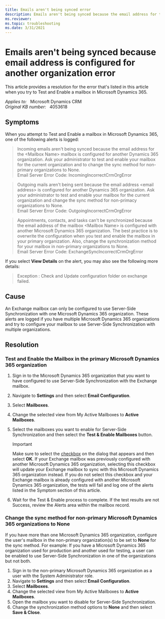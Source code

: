 ```yaml
---
title: Emails aren't being synced error
description: Emails aren't being synced because the email address for the mailbox is configured for another Dynamics 365 organization - this error may occur when you try to Test and Enable a mailbox in Microsoft Dynamics 365. Provides a resolution.
ms.reviewer:  
ms.topic: troubleshooting
ms.date: 3/31/2021
---
```

# Emails aren't being synced because email address is configured for another organization error

This article provides a resolution for the error that's listed in this article when you try to Test and Enable a mailbox in Microsoft Dynamics 365.

_Applies to:_ &nbsp; Microsoft Dynamics CRM  
_Original KB number:_ &nbsp; 4053618

## Symptoms

When you attempt to Test and Enable a mailbox in Microsoft Dynamics 365, one of the following alerts is logged:

> Incoming emails aren't being synced because the email address for the \<Mailbox Name> mailbox is configured for another Dynamics 365 organization. Ask your administrator to test and enable your mailbox for the current organization and to change the sync method for non-primary organizations to None.  
Email Server Error Code: IncomingIncorrectCrmOrgError

> Outgoing mails aren't being sent because the email address \<email address> is configured for another Dynamics 365 organization. Ask your administrator to test and enable your mailbox for the current organization and change the sync method for non-primacy organizations to None.  
Email Server Error Code: OutgoingIncorrectCrmOrgError

> Appointments, contacts, and tasks can't be synchronized because the email address of the mailbox \<Mailbox Name> is configured with another Microsoft Dynamics 365 organization. The best practice is to overwrite the configuration when you test and enable the mailbox in your primary organization. Also, change the synchronization method for your mailbox in non-primary organizations to None.  
Email Server Error Code: ExchangeSyncIncorrectCrmOrgError

If you select **View Details** on the alert, you may also see the following more details:

> Exception : Check and Update configuration folder on exchange failed.

## Cause

An Exchange mailbox can only be configured to use Server-Side Synchronization with one Microsoft Dynamics 365 organization. These alerts are logged if you have multiple Microsoft Dynamics 365 organizations and try to configure your mailbox to use Server-Side Synchronization with multiple organizations.

## Resolution

### Test and Enable the Mailbox in the primary Microsoft Dynamics 365 organization

1. Sign in to the Microsoft Dynamics 365 organization that you want to have configured to use Server-Side Synchronization with the Exchange mailbox.
2. Navigate to **Settings** and then select **Email Configuration**.
3. Select **Mailboxes**.
4. Change the selected view from My Active Mailboxes to **Active Mailboxes**.
5. Select the mailboxes you want to enable for Server-Side Synchronization and then select the **Test & Enable Mailboxes** button.

    > [!IMPORTANT]
    > Make sure to select the [checkbox](/power-platform/admin/when-would-want-use-check-box) on the dialog that appears and then select **OK**. If your Exchange mailbox was previously configured with another Microsoft Dynamics 365 organization, selecting this checkbox will update your Exchange mailbox to sync with this Microsoft Dynamics 365 organization instead. If you do not select this checkbox and your Exchange mailbox is already configured with another Microsoft Dynamics 365 organization, the tests will fail and log one of the alerts listed in the Symptom section of this article.

6. Wait for the Test & Enable process to complete. If the test results are not Success, review the Alerts area within the mailbox record.

### Change the sync method for non-primary Microsoft Dynamics 365 organizations to None

If you have more than one Microsoft Dynamics 365 organization, configure the user's mailbox in the non-primary organization(s) to be set to **None** for the sync method. For example: If you have a Microsoft Dynamics 365 organization used for production and another used for testing, a user can be enabled to use Server-Side Synchronization in one of the organizations but not both.

1. Sign in to the non-primary Microsoft Dynamics 365 organization as a user with the System Administrator role.
2. Navigate to **Settings** and then select **Email Configuration**.
3. Select **Mailboxes**.
4. Change the selected view from My Active Mailboxes to **Active Mailboxes**.
5. Open the mailbox you want to disable for Server-Side Synchronization.
6. Change the synchronization method options to **None** and then select **Save & Close**.

